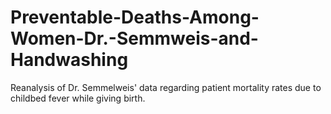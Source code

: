 # Preventable-Deaths-Among-Women-Dr.-Semmweis-and-Handwashing
 Reanalysis of Dr. Semmelweis' data regarding patient mortality rates due to childbed fever while giving birth.
